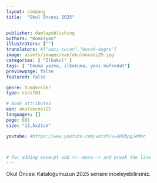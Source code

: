 ```yaml
---
layout: company
title:  "Okul Öncesi 2025"


publisher: damlapublishing
authors: "Komisyon"
illustrators: [""]
translators: #["naci-turan","burak-dogru"]
image: assets/images/ean/okuloncesi25.jpg
categories: [ "İlkokul" ]
tags: [ "Okuma yazma, ilkokuma, yeni müfredat"]
previewpage: false
featured: false

genre: tumdersler
type: sinif03

# Book attributes
ean: okuloncesi25
languages: []
page: 881
size: "13,5x21cm"

youtube: #https://www.youtube.com/watch?v=QRUbpgJeM0c



# For adding excerpt add <!--more--> and break the line
---
```

Okul Öncesi Kataloğumuzun 2025 serisini inceleyebilirsiniz.